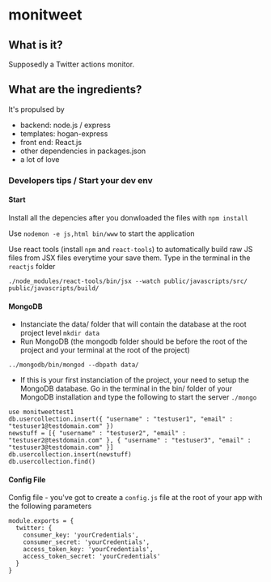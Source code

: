 # monitweet

## What is it?

Supposedly a Twitter actions monitor. 


## What are the ingredients? 

It's propulsed by 
* backend: node.js / express
* templates: hogan-express
* front end: React.js 
* other dependencies in packages.json
* a lot of love


### Developers tips / Start your dev env

#### Start

Install all the depencies after you donwloaded the files with ``npm install``

Use ``nodemon -e js,html bin/www`` to start the application

Use react tools (install ``npm`` and ``react-tools``) to automatically build raw JS files from JSX files everytime your save them.
Type in the terminal in the ``reactjs`` folder
```
./node_modules/react-tools/bin/jsx --watch public/javascripts/src/ public/javascripts/build/
```

#### MongoDB 

* Instanciate the data/ folder that will contain the database at the root project level ``mkdir data``
* Run MongoDB (the mongodb folder should be before the root of the project and your terminal at the root of the project)
```
../mongodb/bin/mongod --dbpath data/
```

* If this is your first instanciation of the project, your need to setup the MongoDB database. Go in the terminal in the bin/ folder of your MongoDB installation and type the following to start the server ``./mongo``
```
use monitweettest1
db.usercollection.insert({ "username" : "testuser1", "email" : "testuser1@testdomain.com" })
newstuff = [{ "username" : "testuser2", "email" : "testuser2@testdomain.com" }, { "username" : "testuser3", "email" : "testuser3@testdomain.com" }]
db.usercollection.insert(newstuff)
db.usercollection.find()
```

#### Config File

Config file - you've got to create a ``config.js`` file at the root of your app with the following parameters
```
module.exports = {
  twitter: {
    consumer_key: 'yourCredentials',
    consumer_secret: 'yourCredentials',
    access_token_key: 'yourCredentials',
    access_token_secret: 'yourCredentials'
  }
}
```

